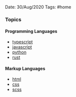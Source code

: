Date: 30/Aug/2020
Tags: #home

### Topics

#### Programming Languages
* [typescript](typescript/typscript.md)
* [javascript](javascript/javascript.md)
* [python](python/python.md)
* [rust](rust/rust.md)

#### Markup Languages
* [html](html/html.md)
* [css](css/css.md)
* [scss](scss/scss.md)
